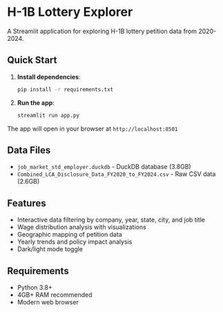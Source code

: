 # H-1B Lottery Explorer

A Streamlit application for exploring H-1B lottery petition data from 2020-2024.

## Quick Start

1. **Install dependencies**:
   ```bash
   pip install -r requirements.txt
   ```

2. **Run the app**:
   ```bash
   streamlit run app.py
   ```

The app will open in your browser at `http://localhost:8501`

## Data Files

- `job_market_std_employer.duckdb` - DuckDB database (3.8GB)
- `Combined_LCA_Disclosure_Data_FY2020_to_FY2024.csv` - Raw CSV data (2.6GB)

## Features

- Interactive data filtering by company, year, state, city, and job title
- Wage distribution analysis with visualizations
- Geographic mapping of petition data
- Yearly trends and policy impact analysis
- Dark/light mode toggle

## Requirements

- Python 3.8+
- 4GB+ RAM recommended
- Modern web browser 